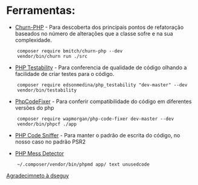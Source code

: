# Ferramentas:

* [Churn-PHP](https://github.com/bmitch/churn-php) - Para descoberta dos principais pontos de refatoração baseados no número de alterações que a classe sofre e na sua complexidade. 
```
    composer require bmitch/churn-php --dev
    vendor/bin/churn run ./src
```

* [PHP Testability](https://github.com/edsonmedina/php_testability) - Para conferencia de qualidade de código olhando a facilidade de criar testes para o código.
```
    composer require edsonmedina/php_testability "dev-master" --dev
    vendor/bin/testability
```

* [PhpCodeFixer](https://github.com/wapmorgan/PhpCodeFixer) - Para conferir compatibilidade do código em diferentes versões do php
```
    composer require wapmorgan/php-code-fixer dev-master --dev
    vendor/bin/phpcf ./app
```

* [PHP Code Sniffer](https://github.com/squizlabs/PHP_CodeSniffer) - Para manter o padrão de escrita do código, no nosso caso no padrão PSR2

* [PHP Mess Detector](https://github.com/phpmd/phpmd)

```
    ~/.composer/vendor/bin/phpmd app/ text unusedcode
```

[Agradecimneto à dseguy](https://github.com/exakat/php-static-analysis-tools#bugs-finders)